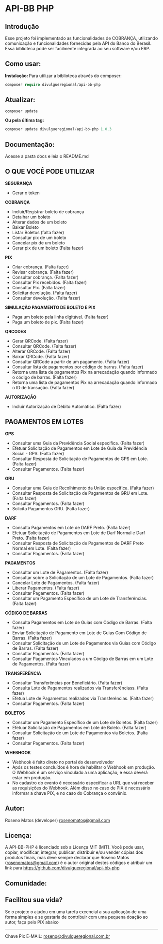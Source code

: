 # API-BB PHP

## Introdução

Esse projeto foi implementado as funcionalidades de COBRANÇA, utilizando comunicação e funcionalidades fornecidas pela API do Banco do Berasil. Essa biblioteca pode ser facilmente integrada ao seu software e/ou ERP.

## Como usar:
<b>Instalação: </b>
Para utilizar a biblioteca através do composer:
```php
composer require divulgueregional/api-bb-php
```
## Atualizar:
```php
composer update
```
<b>Ou pela última tag: </b>
```php
composer update divulgueregional/api-bb-php 1.0.3
```

## Documentação:
Acesse a pasta docs e leia o README.md

## O QUE VOCÊ PODE UTILIZAR
<b>SEGURANÇA</b><br>
- Gerar o token

<b>COBRANÇA</b><br>

- Incluir/Registrar boleto de cobrança
- Detalhar um boleto
- Alterar dados de um boleto
- Baixar Boleto
- Listar Boletos (falta fazer)
- Consultar pix de um boleto
- Cancelar pix de um boleto
- Gerar pix de um boleto (Falta fazer)

<b>PIX</b><br>

- Criar cobrança. (Falta fazer)
- Revisar cobrança. (Falta fazer)
- Consultar cobrança. (Falta fazer)
- Consultar Pix recebidos. (Falta fazer)
- Consultar Pix. (Falta fazer)
- Solicitar devolução. (Falta fazer)
- Consultar devolução. (Falta fazer)

<b>SIMULAÇÃO PAGAMENTO DE BOLETO E PIX</b><br>

- Paga um boleto pela linha digitável. (Falta fazer)
- Paga um boleto de pix. (Falta fazer)

<b>QRCODES</b><br>

- Gerar QRCode. (Falta fazer)
- Consultar QRCode. (Falta fazer)
- Alterar QRCode. (Falta fazer)
- Baixar QRCode. (Falta fazer)
- Consultar QRCode a partir de um pagamento. (Falta fazer)
- Consultar lista de pagamentos por código de barras. (Falta fazer)
- Retorna uma lista de pagamentos Pix na arrecadação quando informado o código de barras. (Falta fazer)
- Retorna uma lista de pagamentos Pix na arrecadação quando informado o ID de transação. (Falta fazer)

<b>AUTORIZAÇÃO</b><br>

- Incluir Autorização de Débito Automático. (Falta fazer)

## PAGAMENTOS EM LOTES
<b>GPS</b><br>

- Consultar uma Guia da Previdência Social específica. (Falta fazer)
- Efetuar Solicitação de Pagamentos em Lote de Guia da Previdência Social - GPS. (Falta fazer)
- Consultar Resposta de Solicitação de Pagamentos de GPS em Lote. (Falta fazer)
- Consultar Pagamentos. (Falta fazer)

<b>GRU</b><br>

- Consultar uma Guia de Recolhimento da União específica. (Falta fazer)
- Consultar Resposta de Solicitação de Pagamentos de GRU em Lote. (Falta fazer)
- Consultar Pagamentos. (Falta fazer)
- Solicita Pagamentos GRU. (Falta fazer)

<b>DARF</b><br>

- Consulta Pagamentos em Lote de DARF Preto. (Falta fazer)
- Efetuar Solicitação de Pagamentos em Lote de Darf Normal e Darf Preto. (Falta fazer)
- Consultar Resposta de Solicitação de Pagamentos de DARF Preto Normal em Lote. (Falta fazer)
- Consultar Pagamentos. (Falta fazer)

<b>PAGAMENTOS</b><br>

- Consultar um Lote de Pagamentos. (Falta fazer)
- Consultar sobre a Solicitação de um Lote de Pagamentos. (Falta fazer)
- Cancelar Lote de Pagamentos. (Falta fazer)
- Liberar Pagamentos. (Falta fazer)
- Consultar Pagamentos. (Falta fazer)
- Consultar um Pagamento Específico de um Lote de Transferências. (Falta fazer)

<b>CÓDIGO DE BARRAS</b><br>

- Consulta Pagamentos em Lote de Guias com Código de Barras. (Falta fazer)
- Enviar Solicitação de Pagamento em Lote de Guias Com Código de Barras. (Falta fazer)
- Consultar Solicitação de um Lote de Pagamentos via Guias com Código de Barras. (Falta fazer)
- Consultar Pagamentos. (Falta fazer)
- Consultar Pagamentos Vinculados a um Código de Barras em um Lote de Pagamentos. (Falta fazer)

<b>TRANSFERÊNCIA</b><br>

- Consultar Transferências por Beneficiário. (Falta fazer)
- Consulta Lote de Pagamentos realizados via Transferênciass. (Falta fazer)
- Efetua Lote de Pagamentos realizados via Transferências. (Falta fazer)
- Consultar Pagamentos. (Falta fazer)

<b>BOLETOS</b><br>

- Consultar um Pagamento Específico de um Lote de Boletos. (Falta fazer)
- Efetuar Solicitação de Pagamentos em Lote de Boleto. (Falta fazer)
- Consultar Solicitação de um Lote de Pagamentos via Boletos. (Falta fazer)
- Consultar Pagamentos. (Falta fazer)


<b>WHEBHOOK</b><br>

- Webhook é feito direto no portal do desenvolvedor
- Após os testes concluídos é hora de habilitar o Webhook em produção. O Webhook é um serviço vinculado a uma aplicação, e essa deverá estar em produção.
- No cadastro do evento é necessário especificar a URL que vai receber as requisições do Webhook. Além disso no caso de PIX é necessário informar a chave PIX, e no caso do Cobrança o convênio.

## Autor:
Roseno Matos (developer) rosenomatos@gmail.com<br>

## Licença:
A API-BB-PHP é licenciado sob a Licença MIT (MIT). Você pode usar, copiar, modificar, integrar, publicar, distribuir e/ou vender cópias dos produtos finais, mas deve sempre declarar que Roseno Matos (rosenomatos@gmail.com) é o autor original destes códigos e atribuir um link para https://github.com/divulgueregional/api-bb-php

## Comunidade:
## Facilitou sua vida?
Se o projeto o ajudou em uma tarefa excencial a sua aplicação de uma forma simples e se gostaria de contribuir com uma pequena doação ao autor, faça pelo PIX abaixo<br><hr>

Chave Pix E-MAIL: roseno@divulgueregional.com.br
